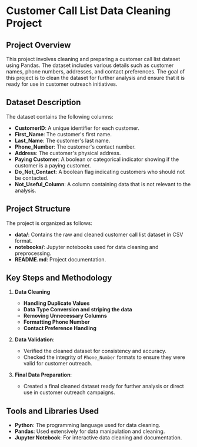 # Customer Call List Data Cleaning Project

## Project Overview
This project involves cleaning and preparing a customer call list dataset using Pandas. The dataset includes various details such as customer names, phone numbers, addresses, and contact preferences. The goal of this project is to clean the dataset for further analysis and ensure that it is ready for use in customer outreach initiatives.

## Dataset Description
The dataset contains the following columns:
- **CustomerID**: A unique identifier for each customer.
- **First_Name**: The customer's first name.
- **Last_Name**: The customer's last name.
- **Phone_Number**: The customer's contact number.
- **Address**: The customer's physical address.
- **Paying Customer**: A boolean or categorical indicator showing if the customer is a paying customer.
- **Do_Not_Contact**: A boolean flag indicating customers who should not be contacted.
- **Not_Useful_Column**: A column containing data that is not relevant to the analysis.

## Project Structure
The project is organized as follows:
- **data/**: Contains the raw and cleaned customer call list dataset in CSV format.
- **notebooks/**: Jupyter notebooks used for data cleaning and preprocessing.
- **README.md**: Project documentation.

## Key Steps and Methodology
1. **Data Cleaning**
   - **Handling Duplicate Values**
   - **Data Type Conversion and striping the data**
   - **Removing Unnecessary Columns**
   - **Formatting Phone Number**
   - **Contact Preference Handling**

2. **Data Validation**:
   - Verified the cleaned dataset for consistency and accuracy.
   - Checked the integrity of `Phone_Number` formats to ensure they were valid for customer outreach.

3. **Final Data Preparation**:
   - Created a final cleaned dataset ready for further analysis or direct use in customer outreach campaigns.

## Tools and Libraries Used
- **Python**: The programming language used for data cleaning.
- **Pandas**: Used extensively for data manipulation and cleaning.
- **Jupyter Notebook**: For interactive data cleaning and documentation.
